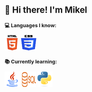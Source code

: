 # 👋 Hi there! I'm Mikel

### 💻 Languages I know:
<img src="assets/icons/html5.png" alt="HTML5" width="50" height="50"/>
<img src="assets/icons/css3.png" alt="CSS3" width="50" height="50"/>

### 📚 Currently learning:
<img src="assets/icons/java.png" alt="Java" width="50" height="50"/>
<img src="assets/icons/postgresql.png" alt="SQL" width="50" height="50"/>
<img src="assets/icons/python.png" alt="Python" width="50" height="50"/>



<!--
**MikelDZ06I/MikelDZ06I** is a ✨ _special_ ✨ repository because its `README.md` (this file) appears on your GitHub profile.

Here are some ideas to get you started:

- 🔭 I’m currently working on ...
- 🌱 I’m currently learning ...
- 👯 I’m looking to collaborate on ...
- 🤔 I’m looking for help with ...
- 💬 Ask me about ...
- 📫 How to reach me: ...
- 😄 Pronouns: ...
- ⚡ Fun fact: ...
-->
